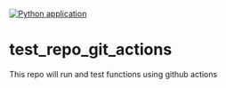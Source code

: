 [![Python application](https://github.com/ShankarChavan/test_repo_git_actions/actions/workflows/app_actions.yml/badge.svg)](https://github.com/ShankarChavan/test_repo_git_actions/actions/workflows/app_actions.yml)


# test_repo_git_actions
This repo will run and test functions using github actions
